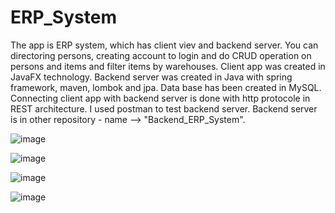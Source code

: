 # ERP_System

The app is ERP system, which has client viev and backend server. You can directoring persons, creating account to login and do CRUD operation on persons and items and filter items by warehouses. Client app was created in JavaFX technology. Backend server was created in Java with spring framework, maven, lombok and jpa. Data base has been created in MySQL. Connecting client app with backend server is done with http protocole in REST architecture. I used postman to test backend server. 
Backend server is in other repository - name --> "Backend_ERP_System".

![image](https://user-images.githubusercontent.com/65070389/113120368-cdd01e80-9211-11eb-9ea6-000276d5fc6b.png)

![image](https://user-images.githubusercontent.com/65070389/113120808-42a35880-9212-11eb-9498-ab2e75c06e67.png)

![image](https://user-images.githubusercontent.com/65070389/113120846-4c2cc080-9212-11eb-90b2-58bd2f99586a.png)

![image](https://user-images.githubusercontent.com/65070389/113120939-66ff3500-9212-11eb-8173-1f88b9786b6b.png)

